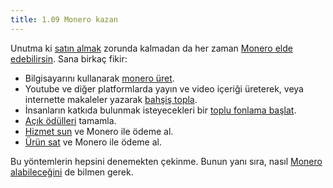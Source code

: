 ```yaml
---
title: 1.09 Monero kazan
---
```


Unutma ki [satın almak](1.07_buy_monero.md) zorunda kalmadan da her 
zaman [Monero elde edebilirsin](1.06_getting_monero.md).  Sana birkaç 
fikir:

- Bilgisayarını kullanarak [monero üret](1.10_mine_monero.md).
- Youtube ve diğer platformlarda yayın ve video içeriği üreterek, veya
  internette makaleler yazarak [bahşiş topla](1.15_tip_monero.md).
- İnsanların katkıda bulunmak isteyecekleri bir [toplu fonlama
  başlat](https://kuno.anne.media/).
- [Açık ödülleri](https://bounties.monero.social/) tamamla.
- [Hizmet sun](https://monerica.com/) ve Monero ile ödeme al.
- [Ürün sat](https://moneromarket.io/) ve Monero ile ödeme al.

Bu yöntemlerin hepsini denemekten çekinme.  Bunun yanı sıra, nasıl
[Monero alabileceğini](1.11_receive_monero.md) de bilmen gerek.

